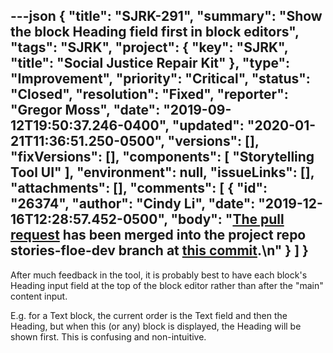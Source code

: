 ---json
{
  "title": "SJRK-291",
  "summary": "Show the block Heading field first in block editors",
  "tags": "SJRK",
  "project": {
    "key": "SJRK",
    "title": "Social Justice Repair Kit"
  },
  "type": "Improvement",
  "priority": "Critical",
  "status": "Closed",
  "resolution": "Fixed",
  "reporter": "Gregor Moss",
  "date": "2019-09-12T19:50:37.246-0400",
  "updated": "2020-01-21T11:36:51.250-0500",
  "versions": [],
  "fixVersions": [],
  "components": [
    "Storytelling Tool UI"
  ],
  "environment": null,
  "issueLinks": [],
  "attachments": [],
  "comments": [
    {
      "id": "26374",
      "author": "Cindy Li",
      "date": "2019-12-16T12:28:57.452-0500",
      "body": "[The pull request](https://github.com/fluid-project/sjrk-story-telling/pull/52) has been merged into the project repo stories-floe-dev branch at [this commit](https://github.com/fluid-project/sjrk-story-telling/commit/d2f09c5dc2f0cecc509402356920bb42df61e0e4).\n"
    }
  ]
}
---
After much feedback in the tool, it is probably best to have each block's Heading input field at the top of the block editor rather than after the "main" content input.

E.g. for a Text block, the current order is the Text field and then the Heading, but when this (or any) block is displayed, the Heading will be shown first. This is confusing and non-intuitive.

        
